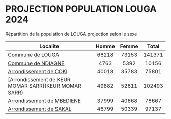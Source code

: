 # PROJECTION POPULATION LOUGA 2024
	
Répartition de la population de LOUGA projection selon le sexe
	
| Localite  | Homme | Femme | Total |
| --------- |:-----:|:-----:|:-----:|
| [Commune de LOUGA](LOUGA) | 68218 | 73153 | 141371 |
| [Commune de NDIAGNE](NDIAGNE) | 4763 | 5392 | 10156 |
| [Arrondissement de COKI](COKI) | 40018 | 35783 | 75801 |
| [Arrondissement de KEUR MOMAR SARR](KEUR MOMAR SARR) | 49882 | 52611 | 102493 |
| [Arrondissement de MBEDIENE](MBEDIENE) | 37999 | 40668 | 78667 |
| [Arrondissement de SAKAL](SAKAL) | 46799 | 50339 | 97137 |
